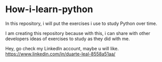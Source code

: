 # How-i-learn-python
In this repository, i will put the exercises i use to study Python over time.

I am creating this repository because with this, i can share with other developers ideas of exercises to study as they did with me.

Hey, go check my LinkedIn account, maybe u will like. https://www.linkedin.com/in/duarte-leal-8558a51aa/
